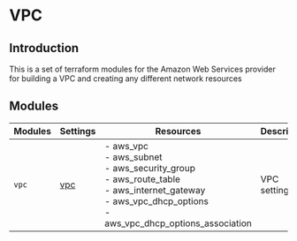 # VPC

## Introduction

This is a set of terraform modules for the Amazon Web Services provider for building a VPC and creating any different network resources

## Modules

| Modules | Settings | Resources | Description |
| --- | ---  | --- | --- |
| `vpc` |[vpc](vpc/README.md)| - aws_vpc<br> - aws_subnet<br> - aws_security_group<br> - aws_route_table<br> - aws_internet_gateway<br> - aws_vpc_dhcp_options<br> - aws_vpc_dhcp_options_association | VPC settings |
